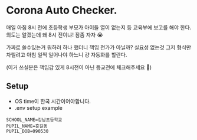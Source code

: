 # Corona Auto Checker.
매일 아침 8시 전에 초등학생 부모가 아이들 열이 없는지 등 교육부에 보고를 해야 한다.
의도는 알겠는데 왜 8시 전이냐! 잠좀 자자 :sob:

가짜로 쓸수있는거 뭐하러 하나 했더니 책임 전가가 아닐까?
실요성 없는것 그저 형식만 차릴려고 아침 일찍 일어나야 하느니 걍 자동화를 할란다. 

(이거 쓰실분은 책임감 있게 8시전이 아닌 등교전에 체크해주세요 :bow:)


## Setup
* OS time이 한국 시간이어야합니다.
* .env setup example
```dotenv
SCHOOL_NAME=강남초등학교
PUPIL_NAME=홍길동
PUPIL_DOB=090530
```
